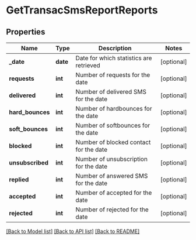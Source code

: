 # GetTransacSmsReportReports

## Properties
Name | Type | Description | Notes
------------ | ------------- | ------------- | -------------
**_date** | **date** | Date for which statistics are retrieved | [optional] 
**requests** | **int** | Number of requests for the date | [optional] 
**delivered** | **int** | Number of delivered SMS for the date | [optional] 
**hard_bounces** | **int** | Number of hardbounces for the date | [optional] 
**soft_bounces** | **int** | Number of softbounces for the date | [optional] 
**blocked** | **int** | Number of blocked contact for the date | [optional] 
**unsubscribed** | **int** | Number of unsubscription for the date | [optional] 
**replied** | **int** | Number of answered SMS for the date | [optional] 
**accepted** | **int** | Number of accepted for the date | [optional] 
**rejected** | **int** | Number of rejected for the date | [optional] 

[[Back to Model list]](../README.md#documentation-for-models) [[Back to API list]](../README.md#documentation-for-api-endpoints) [[Back to README]](../README.md)


